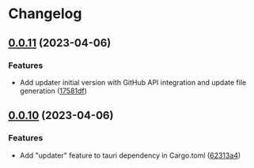 # Changelog

## [0.0.11](https://github.com/Nicify/sensi-mouse/compare/v0.0.10...v0.0.11) (2023-04-06)


### Features

* Add updater initial version with GitHub API integration and update file generation ([17581df](https://github.com/Nicify/sensi-mouse/commit/17581df45a28879d1a246d28c7c9d41d37b1eac9))

## [0.0.10](https://github.com/Nicify/sensi-mouse/compare/v0.0.9...v0.0.10) (2023-04-06)


### Features

* Add "updater" feature to tauri dependency in Cargo.toml ([62313a4](https://github.com/Nicify/sensi-mouse/commit/62313a4bd180653411e36ffe45c3dd816a7417e3))
